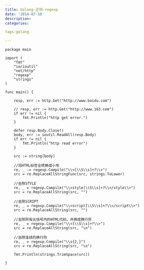 ```yaml
---
title: Golang-正则-regexp
date: '2014-07-10'
description:
categories:

tags:golang

---
```


	package main

	import (
		"fmt"
		"io/ioutil"
		"net/http"
		"regexp"
		"strings"
	)

	func main() {

		resp, err := http.Get("http://www.baidu.com")

		// resp, err := http.Get("http://www.163.com")
		if err != nil {
			fmt.Println("http get error.")
		}

		defer resp.Body.Close()
		body, err := ioutil.ReadAll(resp.Body)
		if err != nil {
			fmt.Println("http read error")
		}

		src := string(body)

		//将HTML标签全转换成小写
		re, _ := regexp.Compile("\\<[\\S\\s]+?\\>")
		src = re.ReplaceAllStringFunc(src, strings.ToLower)

		//去除STYLE
		re, _ = regexp.Compile("\\<style[\\S\\s]+?\\</style\\>")
		src = re.ReplaceAllString(src, "")

		//去除SCRIPT
		re, _ = regexp.Compile("\\<script[\\S\\s]+?\\</script\\>")
		src = re.ReplaceAllString(src, "")

		//去除所有尖括号内的HTML代码，并换成换行符
		re, _ = regexp.Compile("\\<[\\S\\s]+?\\>")
		src = re.ReplaceAllString(src, "\n")

		//去除连续的换行符
		re, _ = regexp.Compile("\\s{2,}")
		src = re.ReplaceAllString(src, "\n")

		fmt.Println(strings.TrimSpace(src))

	}

